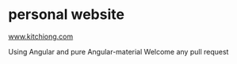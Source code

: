 # personal website
www.kitchiong.com

Using Angular and pure Angular-material
Welcome any pull request
